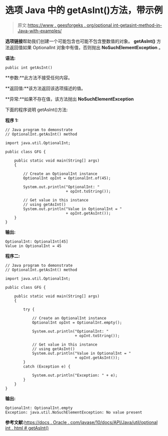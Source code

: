 # 选项 Java 中的 getAsInt()方法，带示例

> 原文:[https://www . geesforgeks . org/optional int-getasint-method-in-Java-with-examples/](https://www.geeksforgeeks.org/optionalint-getasint-method-in-java-with-examples/)

**选项链接**帮助我们创建一个可能包含也可能不包含整数值的对象。 **getAsInt()** 方法返回值如果 OptionalInt 对象中有值，否则抛出 **NoSuchElementException** 。

**语法:**

```
public int getAsInt()

```

**参数:**此方法不接受任何内容。

**返回值:**该方法返回该选项描述的值。

**异常:**如果不存在值，该方法抛出 **NoSuchElementException**

下面的程序说明 getAsInt()方法:

**程序 1:**

```
// Java program to demonstrate
// OptionalInt.getAsInt() method

import java.util.OptionalInt;

public class GFG {

    public static void main(String[] args)
    {

        // Create an OptionalInt instance
        OptionalInt opInt = OptionalInt.of(45);

        System.out.println("OptionalInt: "
                           + opInt.toString());

        // Get value in this instance
        // using getAsInt()
        System.out.println("Value in OptionalInt = "
                           + opInt.getAsInt());
    }
}
```

**输出:**

```
OptionalInt: OptionalInt[45]
Value in OptionalInt = 45

```

**程序二:**

```
// Java program to demonstrate
// OptionalInt.getAsInt() method

import java.util.OptionalInt;

public class GFG {

    public static void main(String[] args)
    {

        try {

            // Create an OptionalInt instance
            OptionalInt opInt = OptionalInt.empty();

            System.out.println("OptionalInt: "
                               + opInt.toString());

            // Get value in this instance
            // using getAsInt()
            System.out.println("Value in OptionalInt = "
                               + opInt.getAsInt());
        }
        catch (Exception e) {

            System.out.println("Exception: " + e);
        }
    }
}
```

**输出:**

```
OptionalInt: OptionalInt.empty
Exception: java.util.NoSuchElementException: No value present

```

**参考文献:**[https://docs . Oracle . com/javase/10/docs/API/Java/util/optional int . html # getAsInt()](https://docs.oracle.com/javase/10/docs/api/java/util/OptionalInt.html#getAsInt())